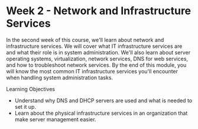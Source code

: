 # Week 2 - Network and Infrastructure Services
In the second week of this course, we'll learn about network and infrastructure services. We will cover what IT infrastructure services are and what their role is in system administration. We'll also learn about server operating systems, virtualization, network services, DNS for web services, and how to troubleshoot network services. By the end of this module, you will know the most common IT infrastructure services you'll encounter when handling system administration tasks.

Learning Objectives
* Understand why DNS and DHCP servers are used and what is needed to set it up.
* Learn about the physical infrastructure services in an organization that make server management easier.
